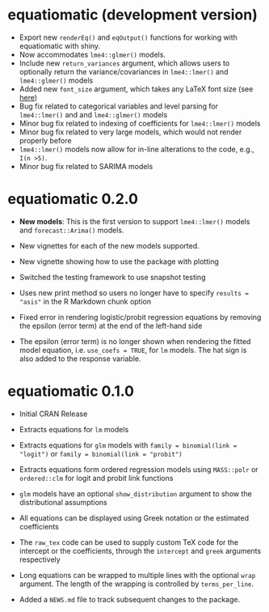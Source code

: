 # equatiomatic (development version)
* Export new `renderEq()` and `eqOutput()` functions for working with equatiomatic with shiny.
* Now accommodates `lme4::glmer()` models.
* Include new `return_variances` argument, which allows users to optionally return the variance/covariances in `lme4::lmer()` and `lme4::glmer()` models
* Added new `font_size` argument, which takes any LaTeX font size (see [here](https://www.overleaf.com/learn/latex/Font_sizes,_families,_and_styles#Font_styles))
* Bug fix related to categorical variables and level parsing for `lme4::lmer()` and and `lme4::glmer()` models
* Minor bug fix related to indexing of coefficients for `lme4::lmer()` models
* Minor bug fix related to very large models, which would not render properly before
* `lme4::lmer()` models now allow for in-line alterations to the code, e.g., `I(n >5)`.
* Minor bug fix related to SARIMA models

# equatiomatic 0.2.0

* **New models**: This is the first version to support `lme4::lmer()` models and
  `forecast::Arima()` models.

* New vignettes for each of the new models supported.

* New vignette showing how to use the package with plotting

* Switched the testing framework to use snapshot testing

* Uses new print method so users no longer have to specify `results = "asis"` in
  the R Markdown chunk option

* Fixed error in rendering logistic/probit regression equations by removing the
  epsilon (error term) at the end of the left-hand side

* The epsilon (error term) is no longer shown when rendering the fitted model
  equation, i.e. `use_coefs = TRUE`, for `lm` models. The hat sign is also added
  to the response variable.

# equatiomatic 0.1.0

* Initial CRAN Release

* Extracts equations for `lm` models

* Extracts equations for `glm` models with `family = binomial(link = "logit")`
  or `family = binomial(link = "probit")`

* Extracts equations form ordered regression models using `MASS::polr` or
  `ordered::clm` for logit and probit link functions

* `glm` models have an optional `show_distribution` argument to show the
  distributional assumptions

* All equations can be displayed using Greek notation or the estimated
  coefficients

* The `raw_tex` code can be used to supply custom TeX code for the intercept or
  the coefficients, through the `intercept` and `greek` arguments respectively

* Long equations can be wrapped to multiple lines with the optional `wrap`
  argument. The length of the wrapping is controlled by `terms_per_line`.

* Added a `NEWS.md` file to track subsequent changes to the package.

